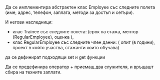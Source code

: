 Да се имплементира  абстрактен клас Employee със следните полета (име, адрес, телефон, заплата, методи за достъп и сетъри).

И негови наследници: 
- клас Trainee със следните полета: (срок на стажа, ментор (RegularEmployee), оценка ),
- клас RegularEmployee  със следните член данни: ( опит (в години), проект в който участва, стажанти които обучава) 

да се дефинират подходящи set и get функции

Да се предефинира оператор + приемащ два служителя, и връщашт сбира на техните заплати.

